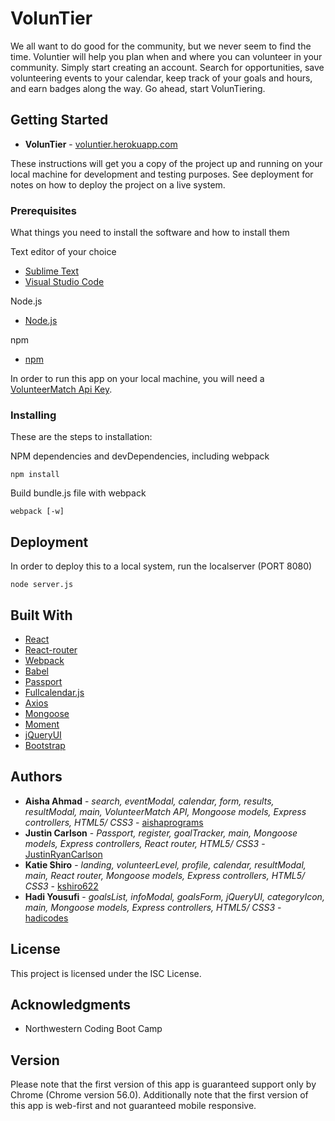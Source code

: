 # VolunTier

We all want to do good for the community, but we never seem to find the time. Voluntier will help you plan when and where you can volunteer in your community. Simply start creating an account. Search for opportunities, save volunteering events to your calendar, keep track of your goals and hours, and earn badges along the way. Go ahead, start VolunTiering.

## Getting Started

* **VolunTier** - [voluntier.herokuapp.com](https://voluntier.herokuapp.com/)

These instructions will get you a copy of the project up and running on your local machine for development and testing purposes. See deployment for notes on how to deploy the project on a live system.

### Prerequisites

What things you need to install the software and how to install them

Text editor of your choice
* [Sublime Text](https://www.sublimetext.com/)
* [Visual Studio Code](https://code.visualstudio.com/)

Node.js
* [Node.js](https://nodejs.org/en/)

npm
* [npm](https://www.npmjs.com/)

In order to run this app on your local machine, you will need a [VolunteerMatch Api Key](https://www.volunteermatch.org/legal/publicuseapi). 

### Installing

These are the steps to installation:

NPM dependencies and devDependencies, including webpack
```
npm install 
```

Build bundle.js file with webpack
```
webpack [-w]
```

## Deployment

In order to deploy this to a local system, run the localserver (PORT 8080)
```
node server.js
```

## Built With

* [React](https://facebook.github.io/react/) 
* [React-router](https://www.npmjs.com/package/react-router) 
* [Webpack](https://www.npmjs.com/package/webpack) 
* [Babel](https://www.npmjs.com/package/babel-core) 
* [Passport](http://passportjs.org/) 
* [Fullcalendar.js](https://fullcalendar.io/) 
* [Axios](https://www.npmjs.com/package/axios) 
* [Mongoose](http://mongoosejs.com/) 
* [Moment](https://momentjs.com/) 
* [jQueryUI](https://jqueryui.com/) 
* [Bootstrap](http://getbootstrap.com/)

## Authors

* **Aisha Ahmad** - *search, eventModal, calendar, form, results, resultModal, main, VolunteerMatch API, Mongoose models, Express controllers, HTML5/ CSS3* - [aishaprograms](https://github.com/aishaprograms)
* **Justin Carlson** - *Passport, register, goalTracker, main, Mongoose models, Express controllers, React router, HTML5/ CSS3* - [JustinRyanCarlson](https://github.com/JustinRyanCarlson)
* **Katie Shiro** - *landing, volunteerLevel, profile, calendar, resultModal, main,  React router, Mongoose models, Express controllers, HTML5/ CSS3* - [kshiro622](https://github.com/kshiro622)
* **Hadi Yousufi** - *goalsList, infoModal, goalsForm, jQueryUI, categoryIcon, main, Mongoose models, Express controllers, HTML5/ CSS3* - [hadicodes](https://github.com/hadicodes)

## License

This project is licensed under the ISC License.

## Acknowledgments

* Northwestern Coding Boot Camp

## Version

Please note that the first version of this app is guaranteed support only by Chrome (Chrome version 56.0). Additionally note that the first version of this app is web-first and not guaranteed mobile responsive.